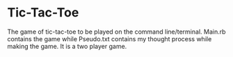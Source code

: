 # Tic-Tac-Toe

The game of tic-tac-toe to be played on the command line/terminal. Main.rb contains the game while Pseudo.txt contains my thought process while making the game. It is a two player game.
